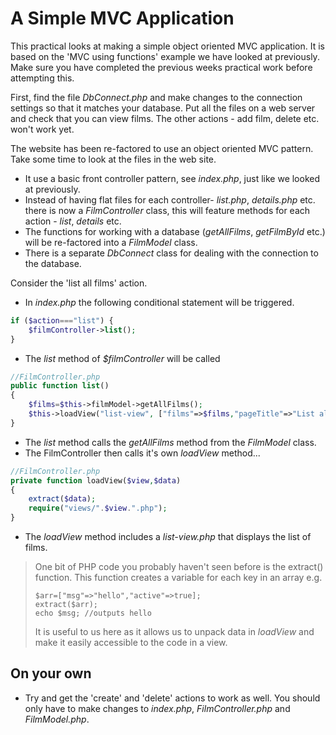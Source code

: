 # A Simple MVC Application

This practical looks at making a simple object oriented MVC application. It is based on the 'MVC using functions' example we have looked at previously. Make sure you have completed the previous weeks practical work before attempting this. 

First, find the file *DbConnect.php* and make changes to the connection settings so that it matches your database. Put all the files on a web server and check that you can view films. The other actions - add film, delete etc. won't work yet.

The website has been re-factored to use an object oriented MVC pattern. Take some time to look at the files in the web site.

* It use a basic front controller pattern, see *index.php*, just like we looked at previously. 
* Instead of having flat files for each controller- *list.php*, *details.php* etc. there is now a *FilmController* class, this will feature methods for each action - *list*, *details* etc. 
* The functions for working with a database (*getAllFilms*, *getFilmById* etc.) will be re-factored into a *FilmModel* class. 
* There is a separate *DbConnect* class for dealing with the connection to the database.

Consider the 'list all films' action. 

* In *index.php* the following conditional statement will be triggered. 

```php
if ($action==="list") {
    $filmController->list();
}
```

* The *list* method of *$filmController* will be called

```php
//FilmController.php
public function list()
{
    $films=$this->filmModel->getAllFilms();
    $this->loadView("list-view", ["films"=>$films,"pageTitle"=>"List all films"]);
}
```

* The *list* method calls the  *getAllFilms* method from the *FilmModel* class.
* The FilmController then calls it's own *loadView* method...

```php
//FilmController.php
private function loadView($view,$data)
{
    extract($data);
    require("views/".$view.".php");
}

```

* The *loadView* method includes a *list-view.php* that displays the list of films. 

> One bit of PHP code you probably haven't seen before is the extract() function. This function creates a variable for each key in an array e.g. 
> ```
> $arr=["msg"=>"hello","active"=>true];
> extract($arr);
> echo $msg; //outputs hello
> ```
> It is useful to us here as it allows us to unpack data in *loadView* and make it easily accessible to the code in a view. 
>
## On your own
* Try and get the 'create' and 'delete' actions to work as well. You should only have to make changes to *index.php*, *FilmController.php* and *FilmModel.php*. 
